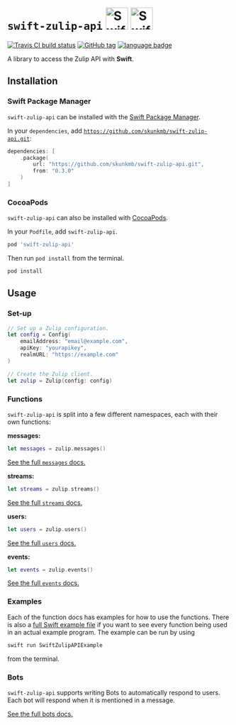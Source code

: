 # `swift-zulip-api` <img alt="Swift logo" src="https://raw.githubusercontent.com/skunkmb/swift-zulip-api/master/assets/zulip-logo.png" height=50 /> <img alt="Swift logo" src="https://raw.githubusercontent.com/skunkmb/swift-zulip-api/master/assets/swift-logo.png" height=50 />

[![Travis CI build status](https://img.shields.io/travis/skunkmb/swift-zulip-api.svg)](https://travis-ci.org/skunkmb/swift-zulip-api)
[![GitHub tag](https://img.shields.io/github/tag/skunkmb/swift-zulip-api.svg)](https://github.com/skunkmb/swift-zulip-api)
[![language badge](https://img.shields.io/badge/language-Swift-orange.svg)](https://swift.org)

A library to access the Zulip API with **Swift**.

## Installation

### Swift Package Manager

`swift-zulip-api` can be installed with the
[Swift Package Manager](https://is.gd/aRdTkN).

In your `dependencies`, add
[`https://github.com/skunkmb/swift-zulip-api.git`](https://is.gd/by9epF):

```swift
dependencies: [
    .package(
        url: "https://github.com/skunkmb/swift-zulip-api.git",
        from: "0.3.0"
    )
]
```

### CocoaPods

`swift-zulip-api` can also be installed with [CocoaPods](https://is.gd/iMgFFg).

In your `Podfile`, add `swift-zulip-api`.

```ruby
pod 'swift-zulip-api'
```

Then run `pod install` from the terminal.

```bash
pod install
```

## Usage

### Set-up

```swift
// Set up a Zulip configuration.
let config = Config(
    emailAddress: "email@example.com",
    apiKey: "yourapikey",
    realmURL: "https://example.com"
)

// Create the Zulip client.
let zulip = Zulip(config: config)
```

### Functions

`swift-zulip-api` is split into a few different namespaces, each with their own
functions:

**messages:**
```swift
let messages = zulip.messages()
```

[See the full `messages` docs.](https://github.com/skunkmb/swift-zulip-api/blob/master/docs/messages.md)

**streams:**
```swift
let streams = zulip.streams()
```

[See the full `streams` docs.](https://github.com/skunkmb/swift-zulip-api/blob/master/docs/streams.md)

**users:**
```swift
let users = zulip.users()
```

[See the full `users` docs.](https://github.com/skunkmb/swift-zulip-api/blob/master/docs/users.md)

**events:**
```swift
let events = zulip.events()
```

[See the full `events` docs.](https://github.com/skunkmb/swift-zulip-api/blob/master/docs/events.md)

### Examples

Each of the function docs has examples for how to use the functions. There is
also a [full Swift example file](https://github.com/skunkmb/swift-zulip-api/blob/master/example/SwiftZulipAPI/main.swift)
if you want to see every function being used in an actual example program.
The example can be run by using

```bash
swift run SwiftZulipAPIExample
```

from the terminal.

### Bots

`swift-zulip-api` supports writing Bots to automatically respond to users. Each
bot will respond when it is mentioned in a message.

[See the full bots docs.](https://github.com/skunkmb/swift-zulip-api/blob/master/docs/bots.md)
